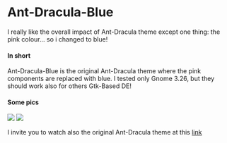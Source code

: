 # Ant-Dracula-Blue
I really like the overall impact of Ant-Dracula theme except one thing: the pink colour... so i changed to blue!
#### In short
Ant-Dracula-Blue is the original Ant-Dracula theme where the pink components are replaced with blue.
I tested only Gnome 3.26, but they should work also for others Gtk-Based DE! 
#### Some pics
![](https://image.ibb.co/bBEVtS/Screenshot_from_2018_03_03_22_57_40.png "")
![](https://image.ibb.co/fVYtf7/Screenshot_from_2018_03_03_23_06_29.png "")

I invite you to watch also  the original Ant-Dracula theme at this [link](https://github.com/EliverLara/Ant-Dracula)
